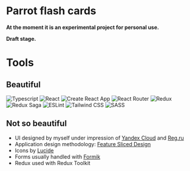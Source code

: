 # Parrot flash cards

**At the moment it is an experimental project for personal use.**

**Draft stage.**


# Tools

## Beautiful

![Typescript](https://img.shields.io/badge/TypeScript-3178C6.svg?style=for-the-badge&logo=TypeScript&logoColor=white)
![React](https://img.shields.io/badge/React-61DAFB.svg?style=for-the-badge&logo=React&logoColor=black)
![Create React App](https://img.shields.io/badge/Create%20React%20App-09D3AC.svg?style=for-the-badge&logo=Create-React-App&logoColor=white)
![React Router](https://img.shields.io/badge/React%20Router-CA4245.svg?style=for-the-badge&logo=React-Router&logoColor=white)
![Redux](https://img.shields.io/badge/Redux-764ABC.svg?style=for-the-badge&logo=Redux&logoColor=white)
![Redux Saga](https://img.shields.io/badge/ReduxSaga-999999.svg?style=for-the-badge&logo=Redux-Saga&logoColor=white)
![ESLint](https://img.shields.io/badge/ESLint-4B32C3.svg?style=for-the-badge&logo=ESLint&logoColor=white)
![Tailwind CSS](https://img.shields.io/badge/Tailwind%20CSS-06B6D4.svg?style=for-the-badge&logo=Tailwind-CSS&logoColor=white)
![SASS](https://img.shields.io/badge/Sass-CC6699.svg?style=for-the-badge&logo=Sass&logoColor=white)

## Not so beautiful

* UI designed by myself under impression of [Yandex Cloud](https://cloud.yandex.ru/en/) and [Reg.ru](https://www.reg.ru/)
* Application design methodology: [Feature Sliced Design](https://feature-sliced.design)
* Icons by [Lucide](https://lucide.dev/)
* Forms usually handled with [Formik](https://formik.org/)
* Redux used with Redux Toolkit
